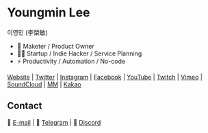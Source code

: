 # Youngmin Lee
이영민 (李榮敏)  

- 🚀 Maketer / Product Owner
- 👩‍💻 Startup / Indie Hacker / Service Planning
- ⚡ Productivity / Automation / No-code

[Website](https://go.leeyoungmin.com/website) | [Twitter](https://go.leeyoungmin.com/twitter) | [Instagram](https://go.leeyoungmin.com/instagram) | [Facebook](https://go.leeyoungmin.com/facebook) | [YouTube](https://go.leeyoungmin.com/youtube) | [Twitch](https://go.leeyoungmin.com/twitch) | [Vimeo](https://go.leeyoungmin.com/vimeo) | [SoundCloud](https://go.leeyoungmin.com/soundcloud) | [MM](https://go.leeyoungmin.com/mm) | [Kakao](https://go.leeyoungmin.com/kakao)


## Contact
📧 [E-mail](https://go.leeyoungmin.com/mail) | 💬 [Telegram](https://go.leeyoungmin.com/telegram) | 👻 [Discord](https://go.leeyoungmin.com/discord)
